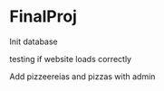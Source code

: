 # FinalProj
 
Init database

testing if website loads correctly

Add pizzeereias and pizzas with admin
